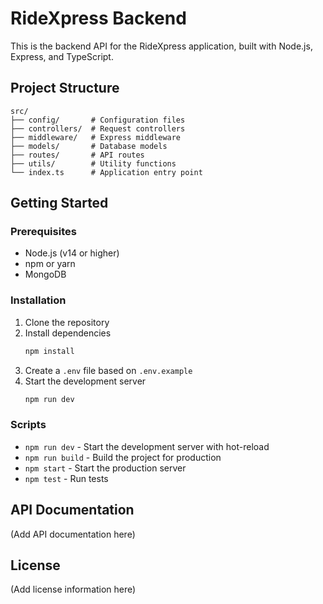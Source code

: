 # RideXpress Backend

This is the backend API for the RideXpress application, built with Node.js, Express, and TypeScript.

## Project Structure

```
src/
├── config/       # Configuration files
├── controllers/  # Request controllers
├── middleware/   # Express middleware
├── models/       # Database models
├── routes/       # API routes
├── utils/        # Utility functions
└── index.ts      # Application entry point
```

## Getting Started

### Prerequisites

- Node.js (v14 or higher)
- npm or yarn
- MongoDB

### Installation

1. Clone the repository
2. Install dependencies
   ```bash
   npm install
   ```
3. Create a `.env` file based on `.env.example`
4. Start the development server
   ```bash
   npm run dev
   ```

### Scripts

- `npm run dev` - Start the development server with hot-reload
- `npm run build` - Build the project for production
- `npm start` - Start the production server
- `npm test` - Run tests

## API Documentation

(Add API documentation here)

## License

(Add license information here)